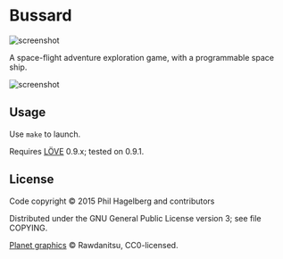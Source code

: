 # Bussard

<img src="http://p.hagelb.org/bussard.png" alt="screenshot" />

A space-flight adventure exploration game, with a programmable space ship.

<img src="http://p.hagelb.org/bussard-repl.png" alt="screenshot" />

## Usage

Use `make` to launch.

Requires [LÖVE](http://love2d.org) 0.9.x; tested on 0.9.1.

## License

Code copyright © 2015 Phil Hagelberg and contributors

Distributed under the GNU General Public License version 3; see file COPYING.

[Planet graphics](http://opengameart.org/content/planets-and-stars-set-high-res) © Rawdanitsu, CC0-licensed.
